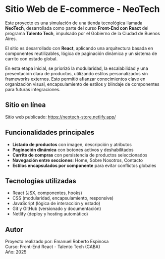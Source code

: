 # Sitio Web de E-commerce - NeoTech

Este proyecto es una simulación de una tienda tecnológica llamada **NeoTech**, desarrollada como parte del curso **Front-End con React** del programa **Talento Tech**, impulsado por el Gobierno de la Ciudad de Buenos Aires.

El sitio es desarrollado con **React**, aplicando una arquitectura basada en componentes reutilizables, lógica de paginación dinámica y un sistema de carrito con estado global.

En esta etapa inicial, se priorizó la modularidad, la escalabilidad y una presentación clara de productos, utilizando estilos personalizados sin frameworks externos. Esto permitió afianzar conocimientos clave en organización visual, encapsulamiento de estilos y blindaje de componentes para futuras integraciones.


## Sitio en línea

Sitio web publicado: https://neotech-store.netlify.app/


## Funcionalidades principales

- **Listado de productos** con imagen, descripción y atributos
- **Paginación dinámica** con botones activos y deshabilitados
- **Carrito de compras** con persistencia de productos seleccionados
- **Navegación entre secciones**: Home, Sobre Nosotros, Contacto
- **Estilos encapsulados por componente** para evitar conflictos globales


## Tecnologías utilizadas

- React (JSX, componentes, hooks)
- CSS (modularidad, encapsulamiento, responsive)
- JavaScript (lógica de interacción y estado)
- Git y GitHub (versionado y documentación)
- Netlify (deploy y hosting automático)


## Autor

Proyecto realizado por: Emanuel Roberto Espinosa  
Curso: Front-End React - Talento Tech (CABA)  
Año: 2025